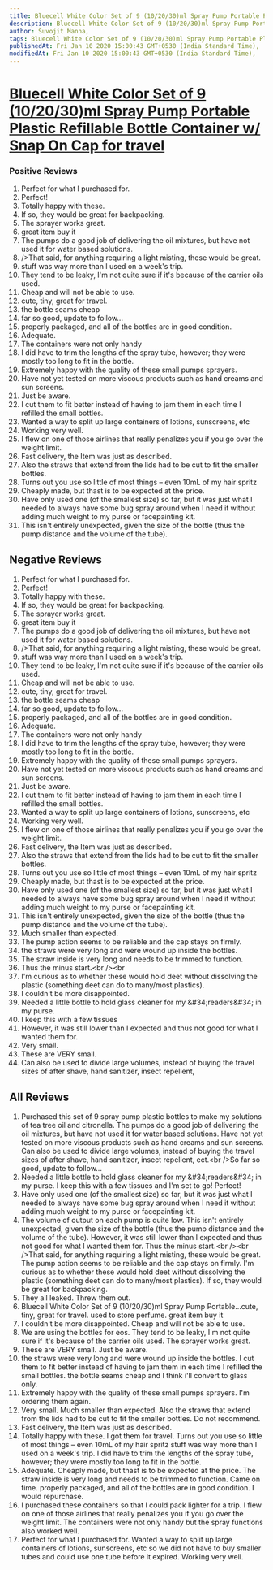 ```yaml
---
title: Bluecell White Color Set of 9 (10/20/30)ml Spray Pump Portable Plastic Refillable Bottle Container w/ Snap On Cap for travel,
description: Bluecell White Color Set of 9 (10/20/30)ml Spray Pump Portable Plastic Refillable Bottle Container w/ Snap On Cap for travel,
author: Suvojit Manna,
tags: Bluecell White Color Set of 9 (10/20/30)ml Spray Pump Portable Plastic Refillable Bottle Container w/ Snap On Cap for travel,
publishedAt: Fri Jan 10 2020 15:00:43 GMT+0530 (India Standard Time),
modifiedAt: Fri Jan 10 2020 15:00:43 GMT+0530 (India Standard Time),
---
```


# [Bluecell White Color Set of 9 (10/20/30)ml Spray Pump Portable Plastic Refillable Bottle Container w/ Snap On Cap for travel](https://products.checkmycream.com/products/Bluecell-White-Color-Set-of-9-(102030)ml-Spray-Pump-Portable-Plastic-Refillable-Bottle-Container-w-Snap-On-Cap-for-travel.html)

### Positive Reviews

<ol>
      <li>Perfect for what I purchased for.</li>
      <li>Perfect!</li>
      <li>Totally happy with these.</li>
      <li>If so, they would be great for backpacking.</li>
      <li>The sprayer works great.</li>
      <li>great item buy it</li>
      <li>The pumps do a good job of delivering the oil mixtures, but have not used it for water based solutions.</li>
      <li>/&gt;That said, for anything requiring a light misting, these would be great.</li>
      <li>stuff was way more than I used on a week&#x27;s trip.</li>
      <li>They tend to be leaky, I&#x27;m not quite sure if it&#x27;s because of the carrier oils used.  </li>
      <li>Cheap and will not be able to use.</li>
      <li>cute, tiny, great for travel.</li>
      <li>the bottle seams cheap</li>
      <li>far so good, update to follow...</li>
      <li>properly packaged, and all of the bottles are in good condition.</li>
      <li>Adequate.</li>
      <li>The containers were not only handy</li>
      <li>I did have to trim the lengths of the spray tube, however; they were mostly too long to fit in the bottle.</li>
      <li>Extremely happy with the quality of these small pumps sprayers.</li>
      <li>Have not yet tested on more viscous products such as hand creams and sun screens.</li>
      <li>Just be aware.</li>
      <li>I cut them to fit better instead of having to jam them in each time I refilled the small bottles.</li>
      <li>Wanted a way to split up large containers of lotions, sunscreens, etc</li>
      <li>Working very well.</li>
      <li>I flew on one of those airlines that really penalizes you if you go over the weight limit.</li>
      <li>Fast delivery, the Item was just as described.</li>
      <li>Also the straws that extend from the lids had to be cut to fit the smaller bottles.</li>
      <li>Turns out you use so little of most things – even 10mL of my hair spritz</li>
      <li>Cheaply made, but thast is to be expected at the price.</li>
      <li>Have only used one (of the smallest size) so far, but it was just what I needed to always have some bug spray around when I need it without adding much weight to my purse or facepainting kit.</li>
      <li>This isn&#x27;t entirely unexpected, given the size of the bottle (thus the pump distance and the volume of the tube).</li>
</ol>


<h2>Negative Reviews</h2>
<ol>
<li> Perfect for what I purchased for.</li>
<li> Perfect!</li>
<li> Totally happy with these.</li>
<li> If so, they would be great for backpacking.</li>
<li> The sprayer works great.</li>
<li> great item buy it</li>
<li> The pumps do a good job of delivering the oil mixtures, but have not used it for water based solutions.</li>
<li> /&gt;That said, for anything requiring a light misting, these would be great.</li>
<li> stuff was way more than I used on a week&#x27;s trip.</li>
<li> They tend to be leaky, I&#x27;m not quite sure if it&#x27;s because of the carrier oils used.  </li>
<li> Cheap and will not be able to use.</li>
<li> cute, tiny, great for travel.</li>
<li> the bottle seams cheap</li>
<li> far so good, update to follow...</li>
<li> properly packaged, and all of the bottles are in good condition.</li>
<li> Adequate.</li>
<li> The containers were not only handy</li>
<li> I did have to trim the lengths of the spray tube, however; they were mostly too long to fit in the bottle.</li>
<li> Extremely happy with the quality of these small pumps sprayers.</li>
<li> Have not yet tested on more viscous products such as hand creams and sun screens.</li>
<li> Just be aware.</li>
<li> I cut them to fit better instead of having to jam them in each time I refilled the small bottles.</li>
<li> Wanted a way to split up large containers of lotions, sunscreens, etc</li>
<li> Working very well.</li>
<li> I flew on one of those airlines that really penalizes you if you go over the weight limit.</li>
<li> Fast delivery, the Item was just as described.</li>
<li> Also the straws that extend from the lids had to be cut to fit the smaller bottles.</li>
<li> Turns out you use so little of most things – even 10mL of my hair spritz</li>
<li> Cheaply made, but thast is to be expected at the price.</li>
<li> Have only used one (of the smallest size) so far, but it was just what I needed to always have some bug spray around when I need it without adding much weight to my purse or facepainting kit.</li>
<li> This isn&#x27;t entirely unexpected, given the size of the bottle (thus the pump distance and the volume of the tube).</li>
<li> Much smaller than expected.</li>
<li> The pump action seems to be reliable and the cap stays on firmly.</li>
<li> the straws were very long and were wound up inside the bottles.</li>
<li> The straw inside is very long and needs to be trimmed to function.</li>
<li> Thus the minus start.&lt;br /&gt;&lt;br</li>
<li> I&#x27;m curious as to whether these would hold deet without dissolving the plastic (something deet can do to many/most plastics).</li>
<li> I couldn&#x27;t be more disappointed.  </li>
<li> Needed a little bottle to hold glass cleaner for my &amp;#34;readers&amp;#34; in my purse.  </li>
<li> I keep this with a few tissues</li>
<li> However, it was still lower than I expected and thus not good for what I wanted them for.</li>
<li> Very small.</li>
<li> These are VERY small.</li>
<li> Can also be used to divide large volumes, instead of buying the travel sizes of after shave, hand sanitizer, insect repellent,</li>
</ol>

<h2>All Reviews</h2>

<ol>
    <li> Purchased this set of 9 spray pump plastic bottles to make my solutions of tea tree oil and citronella. The pumps do a good job of delivering the oil mixtures, but have not used it for water based solutions. Have not yet tested on more viscous products such as hand creams and sun screens. Can also be used to divide large volumes, instead of buying the travel sizes of after shave, hand sanitizer, insect repellent, ect.&lt;br /&gt;So far so good, update to follow...</li>
    <li> Needed a little bottle to hold glass cleaner for my &amp;#34;readers&amp;#34; in my purse.  I keep this with a few tissues and I&#x27;m set to go!  Perfect!</li>
    <li> Have only used one (of the smallest size) so far, but it was just what I needed to always have some bug spray around when I need it without adding much weight to my purse or facepainting kit.</li>
    <li> The volume of output on each pump is quite low. This isn&#x27;t entirely unexpected, given the size of the bottle (thus the pump distance and the volume of the tube). However, it was still lower than I expected and thus not good for what I wanted them for. Thus the minus start.&lt;br /&gt;&lt;br /&gt;That said, for anything requiring a light misting, these would be great. The pump action seems to be reliable and the cap stays on firmly. I&#x27;m curious as to whether these would hold deet without dissolving the plastic (something deet can do to many/most plastics). If so, they would be great for backpacking.</li>
    <li> They all leaked.  Threw them out.</li>
    <li> Bluecell White Color Set of 9 (10/20/30)ml Spray Pump Portable...cute, tiny, great for travel. used to store perfume. great item buy it</li>
    <li> I couldn&#x27;t be more disappointed.  Cheap and will not be able to use.</li>
    <li> We are using the bottles for eos.  They tend to be leaky, I&#x27;m not quite sure if it&#x27;s because of the carrier oils used.  The sprayer works great.</li>
    <li> These are VERY small. Just be aware.</li>
    <li> the straws were very long and were wound up inside the bottles. I cut them to fit better instead of having to jam them in each time I refilled the small bottles. the bottle seams cheap and I think i&#x27;ll convert to glass only.</li>
    <li> Extremely happy with the quality of these small pumps sprayers. I&#x27;m ordering them again.</li>
    <li> Very small. Much smaller than expected. Also the straws that extend from the lids had to be cut to fit the smaller bottles. Do not recommend.</li>
    <li> Fast delivery, the Item was just as described.</li>
    <li> Totally happy with these. I got them for travel. Turns out you use so little of most things – even 10mL of my hair spritz stuff was way more than I used on a week&#x27;s trip. I did have to trim the lengths of the spray tube, however; they were mostly too long to fit in the bottle.</li>
    <li> Adequate. Cheaply made, but thast is to be expected at the price. The straw inside is very long and needs to be trimmed to function. Came on time. properly packaged, and all of the bottles are in good condition. I would repurchase.</li>
    <li> I purchased these containers so that I could pack lighter for a trip. I flew on one of those airlines that really penalizes you if you go over the weight limit. The containers were not only handy but the spray functions also worked well.</li>
    <li> Perfect for what I purchased for. Wanted a way to split up large containers of lotions, sunscreens, etc so we did not have to buy smaller tubes and could use one tube before it expired. Working very well.</li>
</ol>




